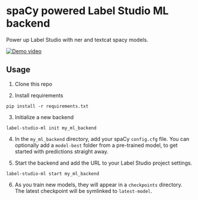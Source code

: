 # spaCy powered Label Studio ML backend

Power up Label Studio with ner and textcat spacy models.

[![Demo video](https://img.youtube.com/vi/F19NT-21uT4/0.jpg)](https://youtu.be/F19NT-21uT4)

## Usage

1. Clone this repo

2. Install requirements

```
pip install -r requirements.txt
```

3. Initialize a new backend

```
label-studio-ml init my_ml_backend
```

4. In the `my_ml_backend` directory, add your spaCy `config.cfg` file. You can optionally add a `model-best` folder from a pre-trained model, to get started with predictions straight away.

5. Start the backend and add the URL to your Label Studio project settings.

```
label-studio-ml start my_ml_backend
```

6. As you train new models, they will appear in a `checkpoints` directory. The latest checkpoint will be symlinked to `latest-model`.